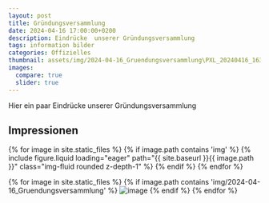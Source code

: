 ```yaml
---
layout: post
title: Gründungsversammlung
date: 2024-04-16 17:00:00+0200
description: Eindrücke  unserer Gründungsversammlung
tags: information bilder
categories: Offizielles
thumbnail: assets/img/2024-04-16_Gruendungsversammlung\PXL_20240416_163511058.PORTRAIT.jpg
images:
  compare: true
  slider: true
---
```


Hier ein paar Eindrücke unserer Gründungsversammlung


## Impressionen
<swiper-container keyboard="true" navigation="true" pagination="true" pagination-clickable="true" pagination-dynamic-bullets="true" rewind="true">
{% for image in site.static_files %}
    {% if image.path contains 'img' %}
      <swiper-slide>{% include figure.liquid loading="eager" path="{{ site.baseurl }}{{ image.path }}" class="img-fluid rounded z-depth-1" %}</swiper-slide>    
    {% endif %}
{% endfor %}
</swiper-container>

{% for image in site.static_files %}
    {% if image.path contains 'img/2024-04-16_Gruendungsversammlung' %}
      <img src="{{ site.baseurl }}{{ image.path }}" alt="image" />
    {% endif %}
{% endfor %}
